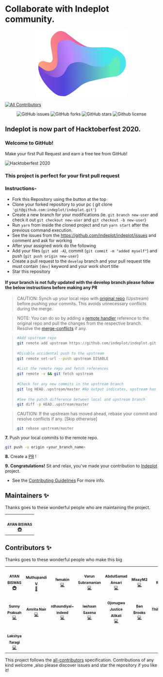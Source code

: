 # Collaborate with Indeplot community.


<p align="center">
<img src='src/Assets/Images/logo.png' width="300px" height="220" align="centre" alt="Indebot logo"/>
</p>


<!-- ALL-CONTRIBUTORS-BADGE:START - Do not remove or modify this section -->
[![All Contributors](https://img.shields.io/badge/all_contributors-15-orange.svg?style=flat-square)](#contributors-)
<!-- ALL-CONTRIBUTORS-BADGE:END -->

<p align="center">
   <img alt="GitHub issues" src="https://img.shields.io/github/issues/indeplot/indeplot"></a>
   <img alt="GitHub forks" src="https://img.shields.io/github/forks/indeplot/indeplot"></a>
   <img alt="GitHub stars" src="https://img.shields.io/github/stars/indeplot/indeplot"></a>
   <img alt="Github license" src="https://img.shields.io/github/license/indeplot/indeplot"></a>
</p>

## Indeplot is now part of Hacktoberfest 2020.

### Welcome to GitHub!
Make your first Pull Request and earn a free tee from GitHub!

![Hacktoberfest 2020](hacktoberfest2020.png)

### This project is perfect for your first pull request

### Instructions-

- Fork this Repository using the button at the top
- Clone your forked repository to your pc ( git clone ```'git@github.com:indeplot/indeplot.git'```)
- Create a new branch for your modifications (ie. `git branch new-user` and check it out `git checkout new-user` and `git checkout -b new-user`)
- Run ```yarn``` from inside the cloned project and run ```yarn start``` after the previous command execution.
- See the issues from the https://github.com/indeplot/indeplot/issues and comment and ask for   working
- After your assigned work do the following
- Add your files (`git add -A`), commit (`git commit -m "added myself"`) and push (`git push origin new-user`)
- Create a pull request to the `develop` branch and your pull request title must contain `[dev]` keyword and your work short title
- Star this repository

#### If your branch is not fully updated with the develop branch please follow the below instructions before making any PR

>CAUTION: Synch up your local repo with [original repo](https://github.com/indeplot/indeplot) (Upstream) before pushing your commits.
>This avoids unnecessary conflicts during the merge.

>NOTE: You can do so by adding a [remote handler](https://www.atlassian.com/de/git/tutorials/syncing) reference to the original repo and pull the changes from the respective branch.
>Resolve the [merge-conflicts](https://www.atlassian.com/de/git/tutorials/using-branches/merge-conflicts) if any.


>```bash
>#Add upstream repo
>git remote add upstream https://github.com/indeplot/indeplot.git
>
>#Disable accidental push to the upstream
>git remote set-url --push upstream DISABLE
>
>#List the remote repo and fetch references
>git remote -v && git fetch upstream
>
>#Check for any new commits in the upstream branch
>git log HEAD..upstream/master #No output indicates, upstream has not moved ahead
>
>#See the patch difference between local and upstream branch
>git diff -p HEAD..upstream/master
>
>```

>CAUTION: If the upstream has moved ahead, rebase your commit and resolve conflicts if any. [Skip otherwise]
>```bash
>git rebase upstream/master
>```
>

**7.** Push your local commits to the remote repo.

```bash
git push -u origin <your_branch_name>
```

**8.** Create a [PR](https://help.github.com/en/github/collaborating-with-issues-and-pull-requests/creating-a-pull-request) !

**9.** **Congratulations!** Sit and relax, you've made your contribution to [Indeplot](https://github.com/indeplot/indeplot) project.


* See the [Contributing Guidelines](https://github.com/indeplot/indeplot/blob/master/CONTRIBUTING.md) For more info.

## Maintainers ✨

Thanks goes to these wonderful people who are maintaining the project.

<table>
  <tr>
    <td align="center"><a href="https://github.com/ayan-biswas0412"><img src="https://avatars1.githubusercontent.com/u/52851184?v=4" width="100px;" alt=""/><br /><sub><b>AYAN BISWAS</b></sub></a><br /><a href="#infra-ayan-biswas0412" title="Infrastructure (Hosting, Build-Tools, etc)">🚇</a></td>
  </tr>
</table>


## Contributors ✨

Thanks goes to these wonderful people who make this big

<!-- ALL-CONTRIBUTORS-LIST:START - Do not remove or modify this section -->
<!-- prettier-ignore-start -->
<!-- markdownlint-disable -->
<table>
  <tr>
    <td align="center"><a href="https://github.com/ayan-biswas0412"><img src="https://avatars1.githubusercontent.com/u/52851184?v=4" width="100px;" alt=""/><br /><sub><b>AYAN BISWAS</b></sub></a><br /><a href="#infra-ayan-biswas0412" title="Infrastructure (Hosting, Build-Tools, etc)">🚇</a></td>
    <td align="center"><a href="https://dribbble.com/pearlpandz"><img src="https://avatars2.githubusercontent.com/u/12746886?v=4" width="100px;" alt=""/><br /><sub><b>Muthupandi V</b></sub></a><br /><a href="#design-pearlpandz" title="Design">🎨</a></td>
    <td align="center"><a href="https://github.com/femakin"><img src="https://avatars3.githubusercontent.com/u/46872764?v=4" width="100px;" alt=""/><br /><sub><b>femakin</b></sub></a><br /><a href="https://github.com/indeplot/indeplot/commits?author=femakin" title="Code">💻</a></td>
    <td align="center"><a href="https://github.com/varunpappu"><img src="https://avatars1.githubusercontent.com/u/10454067?v=4" width="100px;" alt=""/><br /><sub><b>Varun Subramanian</b></sub></a><br /><a href="https://github.com/indeplot/indeplot/commits?author=varunpappu" title="Code">💻</a></td>
    <td align="center"><a href="https://github.com/abdulsamad"><img src="https://avatars0.githubusercontent.com/u/38286890?v=4" width="100px;" alt=""/><br /><sub><b>AbdulSamad Ansari</b></sub></a><br /><a href="https://github.com/indeplot/indeplot/commits?author=abdulsamad" title="Code">💻</a></td>
    <td align="center"><a href="https://github.com/MissyM2"><img src="https://avatars0.githubusercontent.com/u/34319929?v=4" width="100px;" alt=""/><br /><sub><b>MissyM2</b></sub></a><br /><a href="https://github.com/indeplot/indeplot/commits?author=MissyM2" title="Code">💻</a></td>
    <td align="center"><a href="https://github.com/ankit-rawani"><img src="https://avatars3.githubusercontent.com/u/58520092?v=4" width="100px;" alt=""/><br /><sub><b>Ankit Rawani</b></sub></a><br /><a href="https://github.com/indeplot/indeplot/commits?author=ankit-rawani" title="Code">💻</a></td>
  </tr>
  <tr>
    <td align="center"><a href="https://suprdev.netlify.app"><img src="https://avatars0.githubusercontent.com/u/38065786?v=4" width="100px;" alt=""/><br /><sub><b>Sunny Praksah</b></sub></a><br /><a href="https://github.com/indeplot/indeplot/commits?author=sprakash57" title="Code">💻</a></td>
    <td align="center"><a href="http://theamritanair.github.io"><img src="https://avatars3.githubusercontent.com/u/38832512?v=4" width="100px;" alt=""/><br /><sub><b>Amrita Nair</b></sub></a><br /><a href="https://github.com/indeplot/indeplot/commits?author=theamritanair" title="Code">💻</a></td>
    <td align="center"><a href="https://github.com/rdhaundiyal-indeed"><img src="https://avatars2.githubusercontent.com/u/40640586?v=4" width="100px;" alt=""/><br /><sub><b>rdhaundiyal-indeed</b></sub></a><br /><a href="https://github.com/indeplot/indeplot/commits?author=rdhaundiyal-indeed" title="Code">💻</a></td>
    <td align="center"><a href="http://ieshaan12.github.io"><img src="https://avatars2.githubusercontent.com/u/31623825?v=4" width="100px;" alt=""/><br /><sub><b>Ieshaan Saxena</b></sub></a><br /><a href="https://github.com/indeplot/indeplot/commits?author=ieshaan12" title="Code">💻</a></td>
    <td align="center"><a href="https://github.com/Ojay-dev"><img src="https://avatars3.githubusercontent.com/u/52764057?v=4" width="100px;" alt=""/><br /><sub><b>Ojonugwa Justice Alikali</b></sub></a><br /><a href="https://github.com/indeplot/indeplot/commits?author=Ojay-dev" title="Code">💻</a></td>
    <td align="center"><a href="http://www.nutandem.com"><img src="https://avatars2.githubusercontent.com/u/56796209?v=4" width="100px;" alt=""/><br /><sub><b>Ben Brooks</b></sub></a><br /><a href="https://github.com/indeplot/indeplot/commits?author=bensbits91" title="Code">💻</a></td>
    <td align="center"><a href="https://github.com/Thilagavathi1"><img src="https://avatars3.githubusercontent.com/u/16552447?v=4" width="100px;" alt=""/><br /><sub><b>Thilagavathi</b></sub></a><br /><a href="https://github.com/indeplot/indeplot/commits?author=Thilagavathi1" title="Code">💻</a></td>
  </tr>
  <tr>
    <td align="center"><a href="https://github.com/lakshyaTaragi"><img src="https://avatars0.githubusercontent.com/u/72077704?v=4" width="100px;" alt=""/><br /><sub><b>Lakshya Taragi</b></sub></a><br /><a href="https://github.com/indeplot/indeplot/commits?author=lakshyaTaragi" title="Code">💻</a></td>
  </tr>
</table>

<!-- markdownlint-enable -->
<!-- prettier-ignore-end -->
<!-- ALL-CONTRIBUTORS-LIST:END -->

This project follows the [all-contributors](https://github.com/all-contributors/all-contributors) specification. Contributions of any kind welcome ,also please discover issues and star the repository if you like it!
